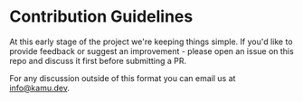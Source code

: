 # Contribution Guidelines
At this early stage of the project we're keeping things simple. If you'd like to provide feedback or suggest an improvement - please open an issue on this repo and discuss it first before submitting a PR.

For any discussion outside of this format you can email us at [info@kamu.dev](mailto:info@kamu.dev).